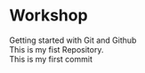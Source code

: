# Workshop
Getting started with Git and Github   
This is my fist Repository.  
This is my first commit